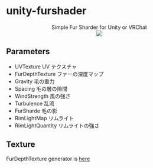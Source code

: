 # unity-furshader

<p align="center">
  Simple Fur Sharder for Unity or VRChat<br>
  <img src="https://mushus.github.io/unity-fursharder/preview.gif">
</div>

## Parameters

- UVTexture UV テクスチャ
- FurDepthTexture ファーの深度マップ
- Gravity 毛の重力
- Spacing 毛の層の隙間
- WindStrength 風の強さ
- Turbulence 乱流
- FurSharde 毛の影
- RimLightMap リムライト
- RimLightQuantity リムライトの強さ

## Texture

FurDepthTexture generator is [here](https://mushus.github.io/unity-fursharder/)
